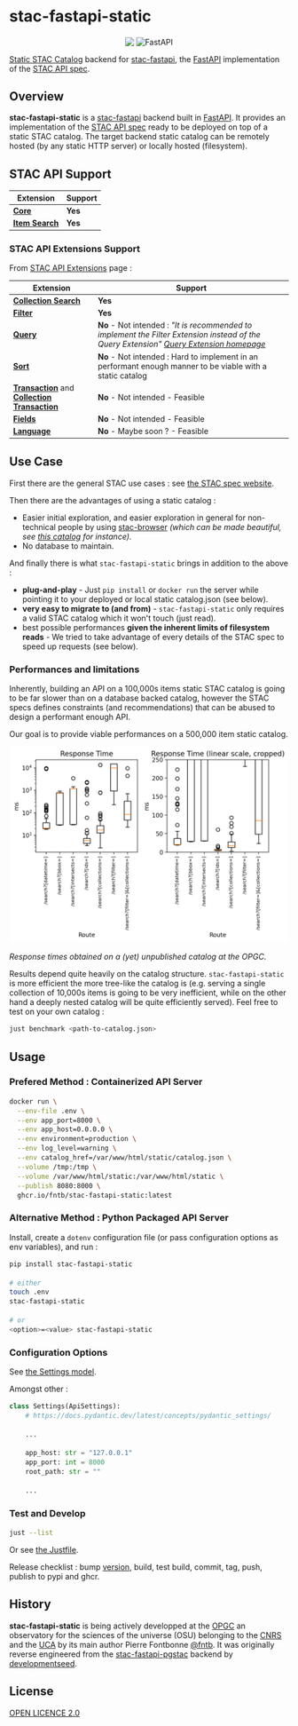 # stac-fastapi-static

<p align="center">
  <img src="https://stacspec.org/public/images-original/STAC-01.png" style="vertical-align: middle; max-width: 400px; max-height: 100px;" height=100 />
  <img src="https://fastapi.tiangolo.com/img/logo-margin/logo-teal.png" alt="FastAPI" style="vertical-align: middle; max-width: 400px; max-height: 100px;" width=200 />
</p>

[Static STAC Catalog](https://github.com/radiantearth/stac-spec/tree/master/catalog-spec) backend for [stac-fastapi](https://github.com/stac-utils/stac-fastapi), the [FastAPI](https://fastapi.tiangolo.com/) implementation of the [STAC API spec](https://github.com/radiantearth/stac-api-spec).

## Overview

**stac-fastapi-static** is a [stac-fastapi](https://github.com/stac-utils/stac-fastapi) backend built in [FastAPI](https://fastapi.tiangolo.com/). It provides an implementation of the [STAC API spec](https://github.com/radiantearth/stac-api-spec) ready to be deployed on top of a static STAC catalog. The target backend static catalog can be remotely hosted (by any static HTTP server) or locally hosted (filesystem).

## STAC API Support

| Extension                                                                                        | Support |
| ------------------------------------------------------------------------------------------------ | ------- |
| [**Core**](https://github.com/radiantearth/stac-api-spec/tree/release/v1.0.0/core)               | **Yes** |
| [**Item Search**](https://github.com/radiantearth/stac-api-spec/tree/release/v1.0.0/item-search) | **Yes** |

### STAC API Extensions Support

From [STAC API Extensions](https://stac-api-extensions.github.io/) page :

| Extension                                                                                                                                                             | Support                                                                                                                                                                                 |
| --------------------------------------------------------------------------------------------------------------------------------------------------------------------- | --------------------------------------------------------------------------------------------------------------------------------------------------------------------------------------- |
| [**Collection Search**](https://github.com/stac-api-extensions/collection-search)                                                                                     | **Yes**                                                                                                                                                                                 |
| [**Filter**](https://github.com/stac-api-extensions/filter)                                                                                                           | **Yes**                                                                                                                                                                                 |
| [**Query**](https://github.com/stac-api-extensions/query)                                                                                                             | **No** - Not intended : _"It is recommended to implement the Filter Extension instead of the Query Extension" [Query Extension homepage](https://github.com/stac-api-extensions/query)_ |
| [**Sort**](https://github.com/stac-api-extensions/sort)                                                                                                               | **No** - Not intended : Hard to implement in an performant enough manner to be viable with a static catalog                                                                             |
| [**Transaction**](https://github.com/stac-api-extensions/transaction) and [**Collection Transaction**](https://github.com/stac-api-extensions/collection-transaction) | **No** - Not intended - Feasible                                                                                                                                                        |
| [**Fields**](https://github.com/stac-api-extensions/fields)                                                                                                           | **No** - Not intended - Feasible                                                                                                                                                        |
| [**Language**](https://github.com/stac-api-extensions/language)                                                                                                       | **No** - Maybe soon ? - Feasible                                                                                                                                                        |

## Use Case

First there are the general STAC use cases : see [the STAC spec website](https://stacspec.org/en).

Then there are the advantages of using a static catalog :

- Easier initial exploration, and easier exploration in general for non-technical people by using [stac-browser](https://radiantearth.github.io/stac-browser/#/?.language=en) _(which can be made beautiful, see [this catalog](https://browser.apex.esa.int/?.language=en) for instance)._
- No database to maintain.

And finally there is what `stac-fastapi-static` brings in addition to the above :

- **plug-and-play** - Just `pip install` or `docker run` the server while pointing it to your deployed or local static catalog.json (see below).
- **very easy to migrate to (and from)** - `stac-fastapi-static` only requires a valid STAC catalog which it won't touch (just read).
- best possible performances **given the inherent limits of filesystem reads** - We tried to take advantage of every details of the STAC spec to speed up requests (see below).

### Performances and limitations

Inherently, building an API on a 100,000s items static STAC catalog is going to be far slower than on a database backed catalog, however the STAC specs defines constraints (and recommendations) that can be abused to design a performant enough API.

Our goal is to provide viable performances on a 500,000 item static catalog.

![Response times](./doc/benchmark.png)

_Response times obtained on a (yet) unpublished catalog at the OPGC._

Results depend quite heavily on the catalog structure. `stac-fastapi-static` is more efficient the more tree-like the catalog is (e.g. serving a single collection of 10,000s items is going to be very inefficient, while on the other hand a deeply nested catalog will be quite efficiently served). Feel free to test on your own catalog :

```bash
just benchmark <path-to-catalog.json>
```

## Usage

### Prefered Method : Containerized API Server

```bash
docker run \
  --env-file .env \
  --env app_port=8000 \
  --env app_host=0.0.0.0 \
  --env environment=production \
  --env log_level=warning \
  --env catalog_href=/var/www/html/static/catalog.json \
  --volume /tmp:/tmp \
  --volume /var/www/html/static:/var/www/html/static \
  --publish 8080:8000 \
  ghcr.io/fntb/stac-fastapi-static:latest
```

### Alternative Method : Python Packaged API Server

Install, create a `dotenv` configuration file (or pass configuration options as env variables), and run :

```bash
pip install stac-fastapi-static

# either
touch .env
stac-fastapi-static

# or
<option>=<value> stac-fastapi-static
```

### Configuration Options

See [the Settings model](./stac_fastapi/static/api/config.py).

Amongst other :

```python
class Settings(ApiSettings):
    # https://docs.pydantic.dev/latest/concepts/pydantic_settings/

    ...

    app_host: str = "127.0.0.1"
    app_port: int = 8000
    root_path: str = ""

    ...
```

### Test and Develop

```bash
just --list
```

Or see [the Justfile](./justfile).

Release checklist : bump [version](./stac_fastapi/static/__about__.py), build, test build, commit, tag, push, publish to pypi and ghcr.

## History

**stac-fastapi-static** is being actively developped at the [OPGC](https://opgc.uca.fr/) an observatory for the sciences of the universe (OSU) belonging to the [CNRS](https://www.cnrs.fr/en) and the [UCA](https://www.uca.fr/) by its main author Pierre Fontbonne [@fntb](https://github.com/fntb). It was originally reverse engineered from the [stac-fastapi-pgstac](https://github.com/stac-utils/stac-fastapi-pgstac) backend by [developmentseed](https://github.com/developmentseed).

## License

[OPEN LICENCE 2.0](./LICENCE.txt)
